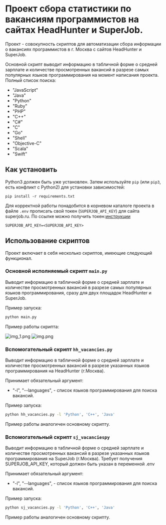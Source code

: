 # Проект сбора статистики по вакансиям программистов на сайтах HeadHunter и SuperJob.

Проект - совокупность скриптов для автоматизации сбора информации о вакансиях программистов в г. Москва с сайтов HeadHunter и SuperJob.

Основной скрипт выводит информацию в табличной форме о средней зарплате и количестве просмотренных вакансий в разрезе самых популярных языков программирования на момент написания проекта.
Полный список поиска:
* "JavaScript"
* "Java"
* "Python"
* "Ruby"
* "PHP"
* "C++"
* "C#"
* "C"
* "Go"
* "Shell"
* "Objective-C"
* "Scala"
* "Swift"


## Как установить

Python3 должен быть уже установлен. 
Затем используйте `pip` (или `pip3`, есть конфликт с Python2) для установки зависимостей:
```
pip install -r requirements.txt
```
Для корректной работы понадобится в корневом каталоге проекта в файле `.env` прописать свой токен (`SUPERJOB_API_KEY`) для сайта superjob.ru. По ссылке можно получить токен:[инструкции](https://api.superjob.ru/) 
```
SUPERJOB_API_KEY=<SUPERJOB_API_KEY>
```

## Использование скриптов

Проект включает в себя несколько скриптов, имеющие следующий функционал.

### Основной исполняемый скрипт `main.py`
Выводит информацию в табличной форме о средней зарплате и количестве просмотренных вакансий в разрезе самых популярных языков программирования, сразу для двух площадок HeadHunter и SuperJob.

Пример запуска:
```bash
python main.py
```
Пример работы скрипта:

![img_1.png](img_1.png)
![img.png](img.png)

### Вспомогательный скрипт `hh_vacancies.py`
Выводит информацию в табличной форме о средней зарплате и количестве просмотренных вакансий в разрезе указанных языков программирования на HeadHunter (г.Москва).

Принимает обязательный аргумент: 
* "-l", "--languages", - список языков программирования для поиска вакансий.


Пример запуска:
```bash
python hh_vacancies.py -l 'Python', 'C++', 'Java'
```
Пример работы аналогичен основному скрипту.

### Вспомогательный скрипт `sj_vacanciespy`
Выводит информацию в табличной форме о средней зарплате и количестве просмотренных вакансий в разрезе указанных языков программирования на SuperJob (г.Москва).
Требует получения SUPERJOB_API_KEY, который должен быть указан в переменной .env

Принимает обязательный аргумент: 
* "-l", "--languages", - список языков программирования для поиска вакансий.


Пример запуска:
```bash
python sj_vacancies.py -l 'Python', 'C++', 'Java'
```
Пример работы аналогичен основному скрипту.
